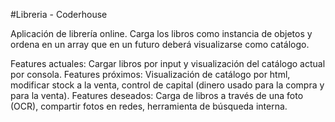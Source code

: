 #Libreria - Coderhouse

Aplicación de librería online.
Carga los libros como instancia de objetos y ordena en un array que en un futuro deberá visualizarse como catálogo.

Features actuales: Cargar libros por input y visualización del catálogo actual por consola.
Features próximos: Visualización de catálogo por html, modificar stock a la venta, control de capital (dinero usado para la compra y para la venta).
Features deseados: Carga de libros a través de una foto (OCR), compartir fotos en redes, herramienta de búsqueda interna.
